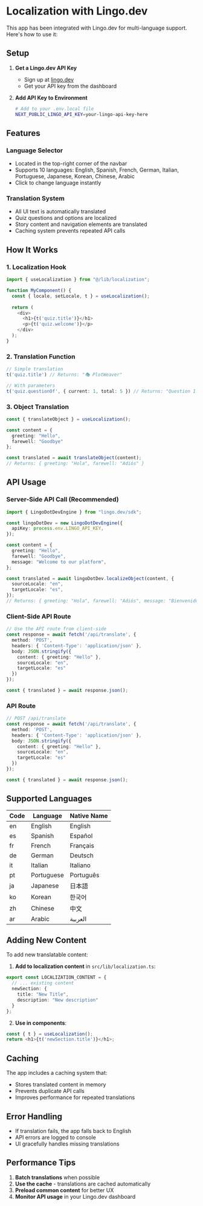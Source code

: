 # Localization with Lingo.dev

This app has been integrated with Lingo.dev for multi-language support. Here's how to use it:

## Setup

1. **Get a Lingo.dev API Key**
   - Sign up at [lingo.dev](https://lingo.dev)
   - Get your API key from the dashboard

2. **Add API Key to Environment**
   ```bash
   # Add to your .env.local file
   NEXT_PUBLIC_LINGO_API_KEY=your-lingo-api-key-here
   ```

## Features

### Language Selector
- Located in the top-right corner of the navbar
- Supports 10 languages: English, Spanish, French, German, Italian, Portuguese, Japanese, Korean, Chinese, Arabic
- Click to change language instantly

### Translation System
- All UI text is automatically translated
- Quiz questions and options are localized
- Story content and navigation elements are translated
- Caching system prevents repeated API calls

## How It Works

### 1. Localization Hook
```typescript
import { useLocalization } from "@/lib/localization";

function MyComponent() {
  const { locale, setLocale, t } = useLocalization();
  
  return (
    <div>
      <h1>{t('quiz.title')}</h1>
      <p>{t('quiz.welcome')}</p>
    </div>
  );
}
```

### 2. Translation Function
```typescript
// Simple translation
t('quiz.title') // Returns: "🎭 PlotWeaver"

// With parameters
t('quiz.questionOf', { current: 1, total: 5 }) // Returns: "Question 1 of 5"
```

### 3. Object Translation
```typescript
const { translateObject } = useLocalization();

const content = {
  greeting: "Hello",
  farewell: "Goodbye"
};

const translated = await translateObject(content);
// Returns: { greeting: "Hola", farewell: "Adiós" }
```

## API Usage

### Server-Side API Call (Recommended)
```typescript
import { LingoDotDevEngine } from "lingo.dev/sdk";

const lingoDotDev = new LingoDotDevEngine({
  apiKey: process.env.LINGO_API_KEY,
});

const content = {
  greeting: "Hello",
  farewell: "Goodbye",
  message: "Welcome to our platform",
};

const translated = await lingoDotDev.localizeObject(content, {
  sourceLocale: "en",
  targetLocale: "es",
});
// Returns: { greeting: "Hola", farewell: "Adiós", message: "Bienvenido a nuestra plataforma" }
```

### Client-Side API Route
```typescript
// Use the API route from client-side
const response = await fetch('/api/translate', {
  method: 'POST',
  headers: { 'Content-Type': 'application/json' },
  body: JSON.stringify({
    content: { greeting: "Hello" },
    sourceLocale: "en",
    targetLocale: "es"
  })
});

const { translated } = await response.json();
```

### API Route
```typescript
// POST /api/translate
const response = await fetch('/api/translate', {
  method: 'POST',
  headers: { 'Content-Type': 'application/json' },
  body: JSON.stringify({
    content: { greeting: "Hello" },
    sourceLocale: "en",
    targetLocale: "es"
  })
});

const { translated } = await response.json();
```

## Supported Languages

| Code | Language | Native Name |
|------|----------|-------------|
| en | English | English |
| es | Spanish | Español |
| fr | French | Français |
| de | German | Deutsch |
| it | Italian | Italiano |
| pt | Portuguese | Português |
| ja | Japanese | 日本語 |
| ko | Korean | 한국어 |
| zh | Chinese | 中文 |
| ar | Arabic | العربية |

## Adding New Content

To add new translatable content:

1. **Add to localization content** in `src/lib/localization.ts`:
```typescript
export const LOCALIZATION_CONTENT = {
  // ... existing content
  newSection: {
    title: "New Title",
    description: "New description"
  }
};
```

2. **Use in components**:
```typescript
const { t } = useLocalization();
return <h1>{t('newSection.title')}</h1>;
```

## Caching

The app includes a caching system that:
- Stores translated content in memory
- Prevents duplicate API calls
- Improves performance for repeated translations

## Error Handling

- If translation fails, the app falls back to English
- API errors are logged to console
- UI gracefully handles missing translations

## Performance Tips

1. **Batch translations** when possible
2. **Use the cache** - translations are cached automatically
3. **Preload common content** for better UX
4. **Monitor API usage** in your Lingo.dev dashboard 